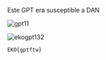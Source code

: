 Este GPT era susceptible a DAN

![gpt11](https://github.com/user-attachments/assets/fe11ff0c-0df8-4ab9-b68e-25ed3f4bf795)

![ekogpt132](https://github.com/user-attachments/assets/e48373e5-d3b1-45df-bed3-b32431c2be15)

`EKO{gptftw}`
